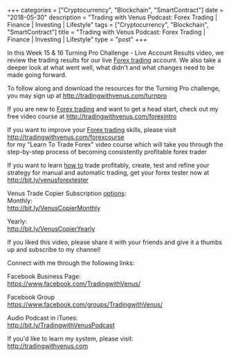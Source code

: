 +++
categories = ["Cryptocurrency", "Blockchain", "SmartContract"]
date = "2018-05-30"
description = "Trading with Venus Podcast: Forex Trading | Finance | Investing | Lifestyle"
tags = ["Cryptocurrency", "Blockchain", "SmartContract"]
title = "Trading with Venus Podcast: Forex Trading | Finance | Investing | Lifestyle"
type = "post"
+++

In this Week 15 & 16 Turning Pro Challenge - Live Account Results video,
we review the trading results for our live [Forex trading](https://www.fintechee.com/forex-trading-strategies/) account. We
also take a deeper look at what went well, what didn't and what changes
need to be made going forward.

To follow along and download the resources for the Turning Pro
challenge, you may sign up at http://tradingwithvenus.com/turnpro

If you are new to [Forex trading](https://www.fintechee.com/forex-trading-strategies/) and want to get a head start, check out
my free video course at http://tradingwithvenus.com/forexintro

If you want to improve your [Forex trading](https://www.fintechee.com/forex-trading-strategies/) skills, please visit
http://tradingwithvenus.com/forexcourse  
for my "Learn To Trade Forex" video course which will take you through
the step-by-step process of becoming consistently profitable forex
trader

If you want to learn [how to](https://www.playgroundfx.com/blog/forex-trading-how-to/) trade profitably, create, test and refine
your strategy for manual and automatic trading, get your forex tester
now at http://bit.ly/venusforextester

Venus Trade Copier Subscription [options](https://www.fixpro.org/post/options-liquidity/):  
Monthly:  
http://bit.ly/VenusCopierMonthly

Yearly:  
http://bit.ly/VenusCopierYearly

If you liked this video, please share it with your friends and give it a
thumbs up and subscribe to my channel!

Connect with me through the following links:

Facebook Business Page:  
https://www.facebook.com/TradingwithVenus/

Facebook Group  
https://www.facebook.com/groups/TradingwithVenus/

Audio Podcast in iTunes:  
http://bit.ly/TradingwithVenusPodcast

If you'd like to learn my system, please visit:  
http://tradingwithvenus.com